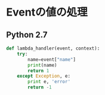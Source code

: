 # Eventの値の処理

## Python 2.7

```python
def lambda_handler(event, context):
    try:
        name=event["name"]
        print(name)
        return 1
    except Exception, e:
        print e, 'error'
        return -1
```

